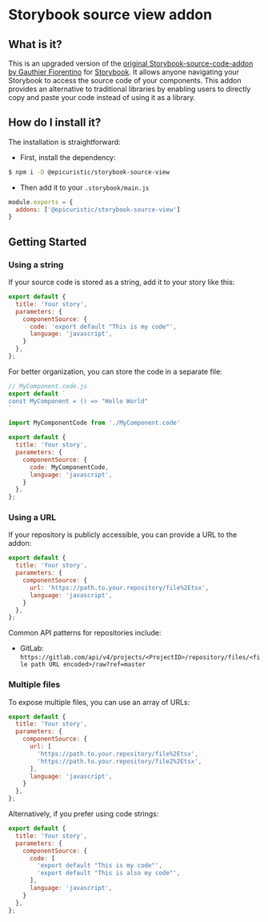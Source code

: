 # Storybook source view addon

## What is it?

This is an upgraded version of the [original Storybook-source-code-addon by Gauthier Fiorentino](https://gitlab.com/Mintoo200/storybooksourcecodeaddon) for [Storybook](https://storybook.js.org/). It allows anyone navigating your Storybook to access the source code of your components. This addon provides an alternative to traditional libraries by enabling users to directly copy and paste your code instead of using it as a library.

## How do I install it?

The installation is straightforward:

- First, install the dependency:
```sh
$ npm i -D @epicuristic/storybook-source-view
```
- Then add it to your `.storybook/main.js`
```js
module.exports = {
  addons: ['@epicuristic/storybook-source-view']
}
```

## Getting Started

### Using a string

If your source code is stored as a string, add it to your story like this:
```js
export default {
  title: 'Your story',
  parameters: {
    componentSource: {
      code: 'export default "This is my code"',
      language: 'javascript',
    }
  },
};
```
For better organization, you can store the code in a separate file:
```js
// MyComponent.code.js
export default `
const MyComponent = () => "Hello World"
`
```
```js
import MyComponentCode from './MyComponent.code'

export default {
  title: 'Your story',
  parameters: {
    componentSource: {
      code: MyComponentCode,
      language: 'javascript',
    }
  },
};
```

### Using a URL

If your repository is publicly accessible, you can provide a URL to the addon:
```js
export default {
  title: 'Your story',
  parameters: {
    componentSource: {
      url: 'https://path.to.your.repository/file%2Etsx',
      language: 'javascript',
    }
  },
};
```
Common API patterns for repositories include:
- GitLab: `https://gitlab.com/api/v4/projects/<ProjectID>/repository/files/<file path URL encoded>/raw?ref=master`

### Multiple files

To expose multiple files, you can use an array of URLs:
```js
export default {
  title: 'Your story',
  parameters: {
    componentSource: {
      url: [
        'https://path.to.your.repository/file%2Etsx',
        'https://path.to.your.repository/file2%2Etsx',        
      ],
      language: 'javascript',
    }
  },
};
```
Alternatively, if you prefer using code strings:
```js
export default {
  title: 'Your story',
  parameters: {
    componentSource: {
      code: [
        'export default "This is my code"',
        'export default "This is also my code"',
      ],
      language: 'javascript',
    }
  },
};
```

